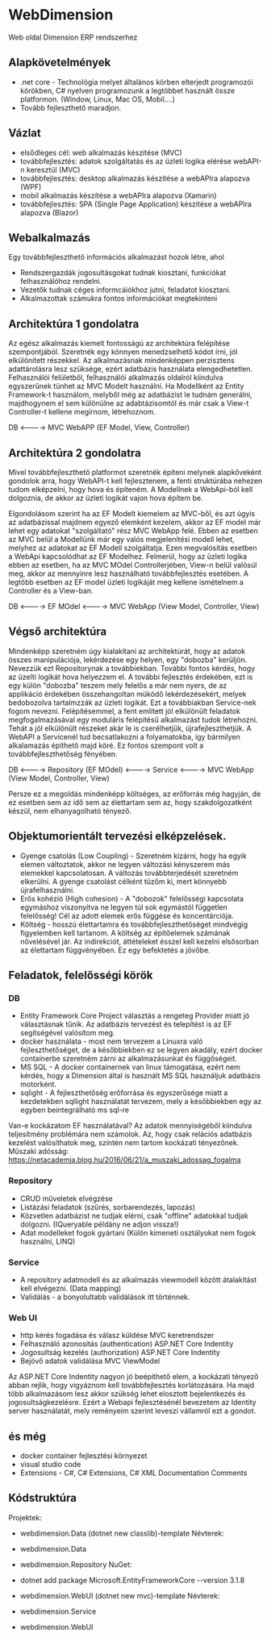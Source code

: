 # WebDimension
Web oldal Dimension ERP rendszerhez

## Alapkövetelmények
- .net core - Technológia melyet általános körben elterjedt programozói körökben, C# nyelven programozunk a legtöbbet használt össze platformon. (Window, Linux, Mac OS, Mobil….) 
- Tovább fejleszthető maradjon.

## Vázlat
- elsődleges cél: web alkalmazás készítése (MVC)
- továbbfejlesztés: adatok szolgáltatás és az üzleti logika elérése webAPI-n keresztül (MVC)
- továbbfejlesztés: desktop alkalmazás készítése a webAPIra alapozva (WPF)
- mobil alkalmazás készítése a webAPIra alapozva (Xamarin)
- továbbfejlesztés: SPA (Single Page Application) készítése a webAPIra alapozva (Blazor)

## Webalkalmazás
Egy továbbfejleszthető információs alkalmazást hozok létre, ahol
 - Rendszergazdák jogosultásgokat tudnak kiosztani, funkciókat felhasználóhoz rendelni.
 - Vezetők tudnak céges informcáiókhoz jutni, feladatot kiosztani. 
 - Alkalmazottak számukra fontos információkat megtekinteni

 
## Architektúra 1 gondolatra
Az egész alkalmazás kiemelt fontosságú az architektúra felépítése szempontjából. Szeretnék egy könnyen menedzselhető kódot írni, jól elkülönített részekkel. Az alkalmazásnak mindenképpen perzisztens adattárolásra lesz szüksége, ezért adatbázis használata elengedhetetlen.
Felhasználói felületből, felhasználói alkalmazás oldalról kiindulva egyszerűnek tünhet az MVC Modelt használni. Ha Modellként az Entity Framework-t használom, melyből még az adatbázist le tudnám generálni, majdhogynem el sem különülne az adabtázisomtól és már csak a View-t Controller-t kellene megírnom, létrehoznom. 

DB <----> MVC WebAPP (EF Model, View, Controller)

## Architektúra 2 gondolatra
Mivel továbbfejleszthető platformot szeretnék építeni melynek alapkőveként gondolok arra, hogy WebAPI-t kell fejlesztenem, a fenti struktúrába nehezen tudom elképzelni, hogy hova és építeném. A Modellnek a WebApi-ból kell dolgoznia, de akkor az üzleti logikát vajon hova építem be.

Elgondolásom szerint ha az EF Modelt kiemelem az MVC-ből, és azt úgyis az adatbázissal majdnem egyező elemként kezelem, akkor az EF model már lehet egy adatokat "szolgáltató" rész MVC WebApp felé. Ebben az esetben az MVC belül a Modellünk már egy valós megjelenítési modell lehet, melyhez az adatokat az EF Modell szolgáltatja. Ezen megvalósítás esetben a WebApi kapcsolódhat az EF Modelhez. Felmerül, hogy az üzleti logika ebben az esetben, ha az MVC MOdel Controllerjében, View-n belül valósúl meg, akkor az mennyinre lesz használható továbbfejlesztés esetében. A legtöbb esetben az EF model üzleti logikáját meg kellene ismételnem a Controller és a View-ban.

DB <----> EF MOdel <----> MVC WebApp (View Model, Controller, View)

## Végső architektúra
Mindenképp szeretném úgy kialakítani az architektúrát, hogy az adatok összes manipulációja, lekérdezése egy helyen, egy "dobozba" kerüljön. Nevezzük ezt Repositorynak a továbbiekban. További fontos kérdés, hogy az üzelti logikát hova helyezzem el. A további fejlesztés érdekében, ezt is egy külön "dobozba" teszem mely felelős a már nem nyers, de az applikáció érdekében összehangoltan müködő lekérdezésekért, melyek bedobozolva tartalmzzák az üzleti logikát. Ezt a továbbiakban Service-nek fogom nevezni. Felépítésemmel, a fent említett jól elkülönült feladatok megfogalmazásával egy moduláris felépítésű alkalmazást tudok létrehozni. Tehát a jól elkülönült részeket akár le is cserélhetjük, újrafejleszthetjük. 
A WebAPI a Servicenél tud becsatlakozni a folyamatokba, így bármilyen alkalamazás építhető majd köré. Ez fontos szempont volt a továbbfejleszthetőség fényében.

DB <----> Repository (EF MOdel) <----> Service <----> MVC WebApp (View Model, Controller, View)

Persze ez a megoldás mindenképp költséges, az erőforrás még hagyján, de ez esetben sem az idő sem az élettartam sem az, hogy szakdolgozatként készül, nem elhanyagolható tényező. 

## Objektumorientált tervezési elképzelések. 
 - Gyenge csatolás (Low Coupling) - Szeretném kizárni, hogy ha egyik elemen változtatok, akkor ne legyen változási kényszerem más elemekkel kapcsolatosan. A változás továbbterjedését szeretném elkerülni. A gyenge csatolást célként tüzőm ki, mert könnyebb újrafelhasználni.
 - Erős kohézió (High cohesion) - A "dobozok" felelősségi kapcsolata egymáshoz viszonyítva ne legyen túl sok egymástól független felelősség! Cél az adott elemek erős függése és koncentárciója. 
 - Költség - hosszú élettartamra és továbbfejleszthetőséget mindvégig figyelemben kell tartanom. A költség az építőelemek számának nővelésével jár. Az indirekciót, áttételeket ésszel kell kezelni elsősorban az élettartam függvényében. Ez egy befektetés a jövőbe.

## Feladatok, felelősségi körök

### DB
- Entity Framework Core Project választás a rengeteg Provider miatt jó választásnak tűnik. Az adatbázis tervezést és telepítést is az EF segítségével valósítom meg.
- docker használata - most nem tervezem a Linuxra való fejleszthetőséget, de a későbbiekben ez se legyen akadály, ezért docker containerbe szeretném zárni az alkalmazásunkat és függőségeit. 
- MS SQL - A docker containernek van linux támogatása, ezért nem kérdés, hogy a Dimension által is használt MS SQL használjuk adatbázis motorként.
- sqlight - A fejleszthetőség erőforrása és egyszerűsége miatt a kezdetekben sqllight használatát tervezem, mely a későbbiekben egy az egyben beintegrálható ms sql-re

Van-e kockázatom EF használatával? Az adatok mennyiségéből kiindulva teljesítmény problémára nem számolok. Az, hogy csak relációs adatbázis kezelést valósíthatok meg, szintén nem tartom kockázati tényezőnek. 
Műszaki adósság: https://netacademia.blog.hu/2016/06/21/a_muszaki_adossag_fogalma

### Repository
- CRUD műveletek elvégzése
- Listázási feladatok (szűrés, sorbarendezés, lapozás)
- Közvetlen adatbázist ne tudjak elérni, csak "offline" adatokkal tudjak dolgozni. (IQueryable példány ne adjon vissza!)
- Adat modelleket fogok gyártani (Külön kimeneti osztályokat nem fogok használni, LINQ)

### Service
- A repository adatmodell és az alkalmazás viewmodell között átalakítást kell elvégezni. (Data mapping)
- Validálás - a bonyolultabb validálások itt történnek.

### Web UI
- http kérés fogadása és válasz küldése
  MVC keretrendszer
- Felhasználó azonosítás (authentication)
  ASP.NET Core Indentity
- Jogosultság kezelés (authorization)
  ASP.NET Core Indentity
- Bejövő adatok validálása
  MVC ViewModel

Az ASP.NET Core Indentity nagyon jó beépíthető elem, a kockázati tényező abban rejlik, hogy vigyáznom kell továbbfejlesztés korlátozására. Ha majd több alkalmazásom lesz akkor szükség lehet elosztott bejelentkezés és jogosultságkezelésre. Ezért a Webapi fejlesztésénél bevezetem az Identity server használatát, mely reményeim szerint leveszi vállamról ezt a gondot.


## és még
- docker container fejlesztési környezet
- visual studio code
 - Extensions - C#, C# Extensions, C# XML Documentation Comments


 ## Kódstruktúra
 Projektek:
 - webdimension.Data   (dotnet new classlib)-template
  Névterek:
  - webdimension.Data
  - webdimension.Repository
  NuGet:
  - dotnet add package Microsoft.EntityFrameworkCore --version 3.1.8

 - webdimension.WebUI  (dotnet new mvc)-template
  Névterek:
  - webdimension.Service
  - webdimension.WebUI










